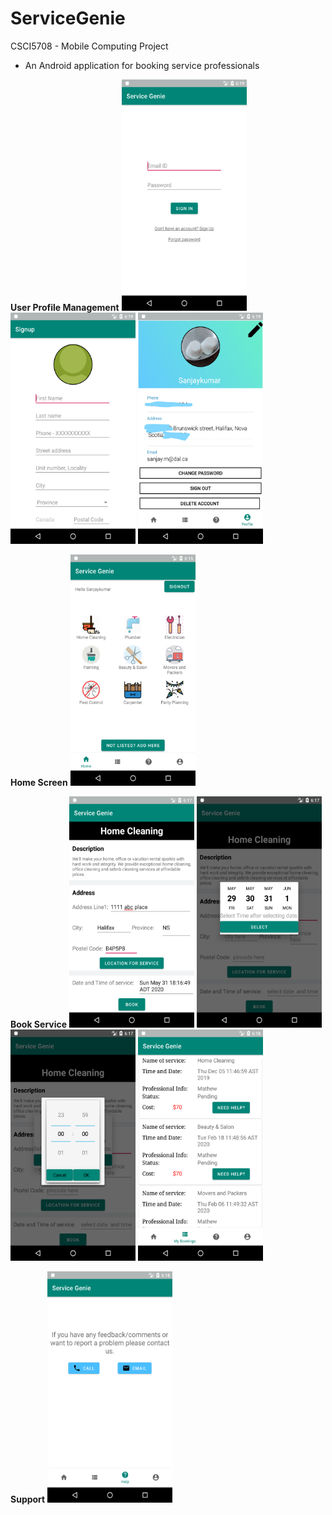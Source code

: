 # ServiceGenie

 CSCI5708 - Mobile Computing Project
 
- An Android application for booking service professionals



**User Profile Management**
<img src = "ScreenShots/Login.png" height="370px" width="200px"> <img src = "ScreenShots/Signup.png" height="370px" width="200px"> <img src = "ScreenShots/ProfilePage.jpg" height="370px" width="200px">



**Home Screen**
<img src = "ScreenShots/ServicesHome.png" height="370px" width="200px">



**Book Service**
<img src = "ScreenShots/BookService.png" height="370px" width="200px"> <img src = "ScreenShots/SelectDate.png" height="370px" width="200px"> <img src = "ScreenShots/SelectTime.png" height="370px" width="200px"> <img src = "ScreenShots/BookedServices.png" height="370px" width="200px">



**Support**
<img src = "ScreenShots/ContactUs.png" height="370px" width="200px">